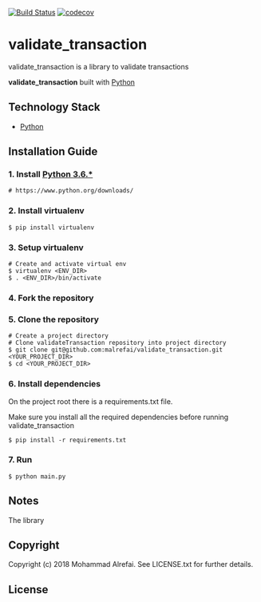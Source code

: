 [![Build Status](https://travis-ci.org/malrefai/validate_transaction.svg?branch=develop)](https://travis-ci.org/malrefai/validate_transaction)
[![codecov](https://codecov.io/gh/malrefai/validate_transaction/branch/develop/graph/badge.svg)](https://codecov.io/gh/malrefai/validate_transaction)

# validate_transaction

validate_transaction is a library to validate transactions

**validate_transaction** built with [Python][0]

## Technology Stack

- [Python][0]


## Installation Guide

### 1. Install [Python 3.6.*][1]

    # https://www.python.org/downloads/

### 2. Install virtualenv

	$ pip install virtualenv
	
### 3. Setup virtualenv

	# Create and activate virtual env
	$ virtualenv <ENV_DIR>
	$ . <ENV_DIR>/bin/activate
	
### 4. Fork the repository

### 5. Clone the repository

    # Create a project directory 
	# Clone validateTransaction repository into project directory
    $ git clone git@github.com:malrefai/validate_transaction.git <YOUR_PROJECT_DIR>
    $ cd <YOUR_PROJECT_DIR>


### 6. Install dependencies

On the project root there is a requirements.txt file. 

Make sure you install all the required dependencies before running validate_transaction

    $ pip install -r requirements.txt


### 7. Run

    $ python main.py

	
## Notes

The library

## Copyright

Copyright (c) 2018 Mohammad Alrefai. See LICENSE.txt for further details.

## License


[0]: https://www.python.org/
[1]: https://www.python.org/downloads/

